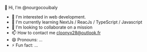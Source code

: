 👋 Hi, I'm @nourgocouibaly
- 👀 I'm interested in web development.
- 🌱 I'm currently learning NextJs / ReacJs / TypeScript / Javascript
- 💞️ I'm looking to collaborate on a mission
- 📫 How to contact me cloonyx28@outlook.fr
- 😄 Pronouns: ...
- ⚡ Fun fact: ...
  
<!---
nourgocoulibaly/nourgocoulibaly is a ✨ special ✨ repository because its `README.md` (this file) appears on your GitHub profile.
You can click the Preview link to take a look at your changes.
--->
